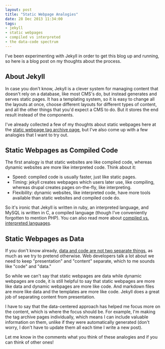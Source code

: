 ```yaml
---
layout: post
title: "Static Webpage Analogies"
date: 28 Dec 2013 11:34:00
tags:
- jekyll
- static webpages
- compiled vs interpreted
- the data-code spectrum
---
```


I've been experimenting with Jekyll in order to get this blog up and running, so here is a blog post on my thoughts about the process.

About Jekyll
------------

In case you don't know, Jekyll is a clever system for managing content that doesn't rely on a database, like most CMS's do, but instead generates and serves static pages. It has a templating system, so it is easy to change all the layouts at once, choose different layouts for different types of content, and all the other things that you'd expect a CMS to do. But it stores the end result instead of the components.

I've already collected a few of my thoughts about static webpages here at the [static webpage tag archive page](/archive/static-webpages.html), but I've also come up with a few analogies that I want to try out.

Static Webpages as Compiled Code
--------------------------------

The first analogy is that static websites are like compiled code, whereas dynamic websites are more like interpreted code. Think about it:

* Speed: compiled code is usually faster, just like static pages.
* Timing: jekyll creates webpages which users later use, like compiling, whereas drupal creates pages on-the-fly, like interpreting.
* Flexibility: dynamic websites, like interpreted code, have more tools available than static websites and compiled code do.

So it's ironic that Jekyll is written in ruby, an interpreted language, and MySQL is written in C, a compiled language (though I've conveniently forgotten to mention PHP). You can also read more about [compiled vs. interpreted languages](/archives/compiled-vs-interpreted.html).

Static Webpages as Data
-----------------------

If you don't know already, [data and code are not two separate things](/archives/data-code-spectrum.html), as much as we try to pretend otherwise. Web developers talk a lot about we need to keep "presentation" and "content" separate, which to me sounds like "code" and "data."

So while we can't say that static webpages are data while dynamic webpages are code, it is still helpful to say that static webpages are more like data and dynamic webpages are more like code. And markdown files are more like data and the templates are more like code. Jekyll does a great job of separating content from presentation.  

I have to say that the data-centered approach has helped me focus more on the content, which is where the focus should be. For example, I'm making the tag archive pages individually, which means I can include valuable information on them, unlike if they were automatically generated (don't worry, I don't have to update them all each time I write a new post).

Let me know in the comments what you think of these analogies and if you can think of other ones!

